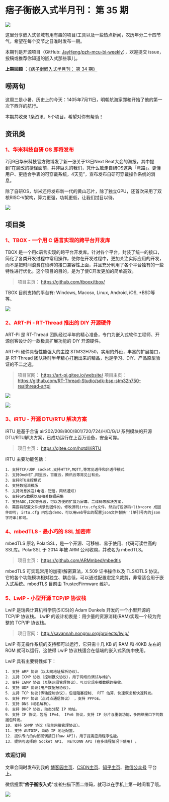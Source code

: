 # 痞子衡嵌入式半月刊： 第 35 期

![](http://henjay724.com/image/cnblogs/pzh_mcu_bi_weekly.PNG)

这里分享嵌入式领域有用有趣的项目/工具以及一些热点新闻，农历年分二十四节气，希望在每个交节之日准时发布一期。

本期刊是开源项目（GitHub: [JayHeng/pzh-mcu-bi-weekly](https://github.com/JayHeng/pzh-mcu-bi-weekly)），欢迎提交 issue，投稿或推荐你知道的嵌入式那些事儿。

**上期回顾** ：[《痞子衡嵌入式半月刊： 第 34 期》](https://www.cnblogs.com/henjay724/p/14935868.html)

## 唠两句

这周三是小暑，历史上的今天：1405年7月11日，明朝航海家郑和开始了他的第一次下西洋的航行。

本期共收录 1条资讯、5个项目，希望对你有帮助！

## 资讯类

### <font color="red">1、华米科技自研 OS 即将发布</font>

7月9日华米科技官方微博发了新一张关于13日Next Beat大会的海报，其中提到“在魔改的捷径面前，并非巨头的我们，凭什么敢走自研OS这条「弯路」。更懂用户、更适合手表的可穿戴系统，4天见”，宣布发布自研可穿戴操作系统的消息。

除了自研OS，华米还将发布新一代的黄山芯片，除了独立GPU，还首次采用了双核RISC-V架构，算力更强，功耗更低，让我们拭目以待。

![](http://henjay724.com/image/biweekly20210711/huami_7_13_next_beat.jpg)

## 项目类

### <font color="red">1、TBOX - 一个用 C 语言实现的跨平台开发库</font>

TBOX 是一个用c语言实现的跨平台开发库。针对各个平台，封装了统一的接口，简化了各类开发过程中常用操作，使你在开发过程中，更加关注实际应用的开发，而不是把时间浪费在琐碎的接口兼容性上面，并且充分利用了各个平台独有的一些特性进行优化。这个项目的目的，是为了使C开发更加的简单高效。

> 项目主页： https://github.com/tboox/tbox/

TBOX 目前支持的平台有: Windows, Macosx, Linux, Android, iOS, *BSD等等。

![](http://henjay724.com/image/biweekly20210711/tbox-xscode.png)

### <font color="red">2、ART-Pi - RT-Thread 推出的 DIY 开源硬件</font>

ART-Pi 是 RT-Thread 团队经过半年的精心准备，专门为嵌入式软件工程师、开源创客设计的一款极具扩展功能的 DIY 开源硬件。

ART-Pi 硬件具备性能强大的主控 STM32H750，实用的外设，丰富的扩展接口，是 RT-Thread 团队耗时半年精心打磨出来的精品，也是学习、DIY、产品原型验证的不二之选。

> 项目官网： https://art-pi.gitee.io/website/
> 项目主页： https://github.com/RT-Thread-Studio/sdk-bsp-stm32h750-realthread-artpi

![](http://henjay724.com/image/biweekly20210711/ART-Pi_HW_board.PNG)

![](http://henjay724.com/image/biweekly20210711/ART-Pi_BlockDiagram.PNG)

### <font color="red">3、iRTU - 开源 DTU/RTU 解决方案</font>

iRTU 是基于合宙 air202/208/800/801/720/724/H/D/G/U 系列模块的开源DTU/RTU解决方案，已成功运行在上百万设备，安全可靠。

> 项目主页： https://gitee.com/hotdll/iRTU

iRTU 主要功能包括：

```text
1. 支持TCP/UDP socket,支持HTTP,MQTT,等常见透传和非透传模式
2. 支持OneNET,阿里云，百度云，腾讯云等常见公有云。
3. 支持RTU主控模式
4. 支持数据流模版
5. 支持消息推送(电话，短信，网络通知)
6. 支持GPS数据以及相关数据采集
7. 支持ADC,I2C等外设，可以方便的扩展为屏幕、二维码等解决方案.
8. 需要将配置文件烧录到固件的，修改源码irtu.cfg文件，然后打包源码+lib+core 成固件即可; irtu.cfg 内包含demo，可以用web导出的配置json文件替换''(单引号内的json字符串)即可。
```

### <font color="red">4、mbedTLS - 最小巧的 SSL 加密库</font>

mbedTLS 原名 PolarSSL，是一个开源、可移植、易于使用、代码可读性高的SSL库。PolarSSL 于 2014 年被 ARM 公司收购，并改名为 mbedTLS。

> 项目主页： https://github.com/ARMmbed/mbedtls

mbedTLS 可实现常用的加密/解密算法，X.509 证书操作以及 TLS/DTLS 协议。它的各个功能模块相对独立、耦合低，可以通过配置宏定义裁剪，非常适合用于嵌入式系统。mbedTLS 目前由 TrustedFirmware 维护。

### <font color="red">5、LwIP - 小型开源 TCP/IP 协议栈</font>

LwIP 是瑞典计算机科学院(SICS)的 Adam Dunkels 开发的一个小型开源的 TCP/IP 协议栈。 LwIP 的设计初衷是：用少量的资源消耗(RAM)实现一个较为完整的 TCP/IP 协议栈。

> 项目官网： http://savannah.nongnu.org/projects/lwip/

LwIP 有无操作系统的支持都可以运行，它只需十几 KB 的 RAM 和 40KB 左右的 ROM 就可以运行，这使得 LwIP 协议栈适合在低端的嵌入式系统中使用。

LwIP 具有主要特性如下：

```text
1. 支持 ARP 协议（以太网地址解析协议）。
2. 支持 ICMP 协议（控制报文协议），用于网络的调试与维护。
3. 支持 IGMP 协议（互联网组管理协议），可以实现多播数据的接收。
4. 支持 UDP 协议(用户数据报协议)。
5. 支持 TCP 协议(传输控制协议)，包括阻塞控制、 RTT 估算、快速恢复和快速转发。
6. 支持 PPP 协议（点对点通信协议） ，支持 PPPoE。
7. 支持 DNS（域名解析）。
8. 支持 DHCP 协议，动态分配 IP 地址。
9. 支持 IP 协议，包括 IPv4、 IPv6 协议，支持 IP 分片与重装功能，多网络接口下的数据包转发。
10. 支持 SNMP 协议（简单网络管理协议）。
11. 支持 AUTOIP，自动 IP 地址配置。
12. 提供专门的内部回调接口(Raw API)，用于提高应用程序性能。
13. 提供可选择的 Socket API、 NETCONN API (在多线程情况下使用) 。
```

### 欢迎订阅

文章会同时发布到我的 [博客园主页](https://www.cnblogs.com/henjay724/)、[CSDN主页](https://blog.csdn.net/henjay724)、[知乎主页](https://www.zhihu.com/people/henjay724)、[微信公众号](http://weixin.sogou.com/weixin?type=1&query=痞子衡嵌入式) 平台上。

微信搜索"__痞子衡嵌入式__"或者扫描下面二维码，就可以在手机上第一时间看了哦。

![](http://henjay724.com/image/github/pzhMcu_qrcode_258x258.jpg)

